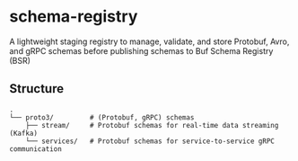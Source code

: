 # schema-registry
A lightweight staging registry to manage, validate, and store Protobuf, Avro, and gRPC schemas before
publishing schemas to Buf Schema Registry (BSR)

## Structure
```plaintext
.
└── proto3/         # (Protobuf, gRPC) schemas 
    ├── stream/     # Protobuf schemas for real-time data streaming (Kafka)
    └── services/   # Protobuf schemas for service-to-service gRPC communication
```